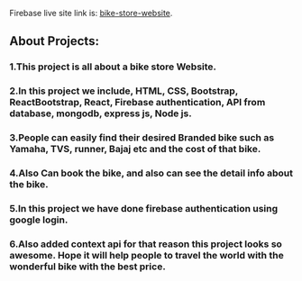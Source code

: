 
Firebase live site link is:  [bike-store-website](https://bike-store-fdfe8.web.app/).


## About Projects:

### 1.This project is all about a bike store Website.
### 2.In this project we include, HTML, CSS, Bootstrap, ReactBootstrap, React, Firebase authentication, API from database, mongodb, express js, Node js.
### 3.People can easily find their desired Branded bike such as Yamaha, TVS, runner, Bajaj etc and the cost of that bike. 
### 4.Also Can book the bike, and also can see the detail info about the bike. 
### 5.In this project we have done firebase authentication using google login.
### 6.Also added context api for that reason this project looks so awesome. Hope it will help people to travel the world with the wonderful bike with the best price.
